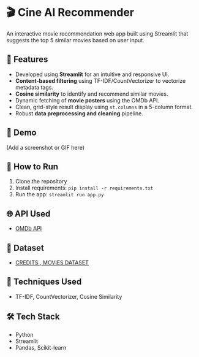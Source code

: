 # 🎬 Cine AI Recommender

An interactive movie recommendation web app built using Streamlit that suggests the top 5 similar movies based on user input.

## 🔧 Features
- Developed using **Streamlit** for an intuitive and responsive UI.
- **Content-based filtering** using TF-IDF/CountVectorizer to vectorize metadata tags.
- **Cosine similarity** to identify and recommend similar movies.
- Dynamic fetching of **movie posters** using the OMDb API.
- Clean, grid-style result display using `st.columns` in a 5-column format.
- Robust **data preprocessing and cleaning** pipeline.

## 📸 Demo
(Add a screenshot or GIF here)

## 🚀 How to Run
1. Clone the repository
2. Install requirements: `pip install -r requirements.txt`
3. Run the app: `streamlit run app.py`

## 🌐 API Used
- [OMDb API](http://www.omdbapi.com/)

## 📁 Dataset
- [ CREDITS , MOVIES  DATASET  ](https://www.kaggle.com/datasets/tmdb/tmdb-movie-metadata?select=tmdb_5000_credits.csv) 


## 🧠 Techniques Used
- TF-IDF, CountVectorizer, Cosine Similarity

## 🛠️ Tech Stack
- Python
- Streamlit
- Pandas, Scikit-learn
